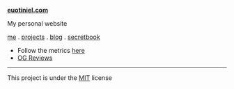 
**[euotiniel.com](https://euotiniel.com)**

 My personal website

<p align="">
    <a href="https://euotiniel.com/">me</a> .
    <a href="https://euotiniel.com/projects">projects</a> .
    <a href="https://euotiniel.com/blog">blog</a> .
    <a href="https://euotiniel.com/secretbook">secretbook</a> 
</p>

- Follow the metrics <a href="https://pagespeed.web.dev/analysis/https-euotiniel-com/gwgxojibiw?form_factor=mobile">here</a>
- <a href="https://www.opengraph.xyz/url/https%3A%2F%2Feuotiniel.com%2F" targe>OG Reviews</a>

---

This project is under the <a href='./LICENSE'>MIT</a> license